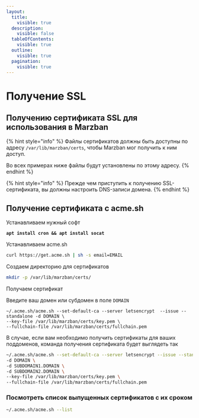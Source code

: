 ```yaml
---
layout:
  title:
    visible: true
  description:
    visible: false
  tableOfContents:
    visible: true
  outline:
    visible: true
  pagination:
    visible: true
---
```


# Получение SSL

## Получению сертификата SSL для использования в Marzban <a href="#intro" id="intro"></a>

{% hint style="info" %}
Файлы сертификатов должны быть доступны по адресу `/var/lib/marzban/certs`, чтобы Marzban мог получить к ним доступ.

Во всех примерах ниже файлы будут установлены по этому адресу.
{% endhint %}

{% hint style="info" %}
Прежде чем приступить к получению SSL-сертификата, вы должны настроить DNS-записи домена.
{% endhint %}

## Получение сертификата с acme.sh <a href="#acme.sh" id="acme.sh"></a>

Устанавливаем нужный софт

<pre class="language-bash"><code class="lang-bash"><strong>apt install cron &#x26;&#x26; apt install socat 
</strong></code></pre>

Устанавливаем acme.sh

```sh
curl https://get.acme.sh | sh -s email=EMAIL
```

Создаем директорию для сертификатов

```sh
mkdir -p /var/lib/marzban/certs/
```

Получаем сертификат

Введите ваш домен или субдомен в поле `DOMAIN`

```shell
~/.acme.sh/acme.sh --set-default-ca --server letsencrypt  --issue --standalone -d DOMAIN \
--key-file /var/lib/marzban/certs/key.pem \
--fullchain-file /var/lib/marzban/certs/fullchain.pem
```

В случае, если вам необходимо получить сертификаты для ваших поддоменов, команда получения сертификата будет выглядеть так

```bash
~/.acme.sh/acme.sh --set-default-ca --server letsencrypt --issue --standalone \
-d DOMAIN \
-d SUBDOMAIN1.DOMAIN \
-d SUBDOMAIN2.DOMAIN \
--key-file /var/lib/marzban/certs/key.pem \
--fullchain-file /var/lib/marzban/certs/fullchain.pem
```

### Посмотреть список выпущенных сертификатов с их сроком <a href="#cert-list" id="cert-list"></a>

```bash
~/.acme.sh/acme.sh --list
```
